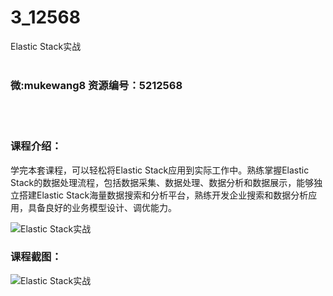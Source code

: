 # 3_12568
Elastic Stack实战
<br/></br>
<h3>微:mukewang8 资源编号：5212568</h3>
<br/></br>
<h3>课程介绍：</h3>
<p>学完本套课程，可以轻松将<a title="查看与 Elastic Stack 相关的文章" target="_blank">Elastic Stack</a>应用到实际工作中。熟练掌握Elastic Stack的数据处理流程，包括数据采集、数据处理、数据分析和数据展示，能够独立搭建Elastic Stack海量数据搜索和分析平台，熟练开发企业搜索和数据分析应用，具备良好的业务模型设计、调优能力。</p>
<p><img src="https://www.ko996.com/wp-content/uploads/img/2020/04/2-109-300x173.png" alt="Elastic Stack实战"></p>
<div class="info-desc">
<h3>课程截图：</h3>
<p><img src="https://www.ko996.com/wp-content/uploads/img/2020/04/1-174.png" alt="Elastic Stack实战"></p>


			
</div>
